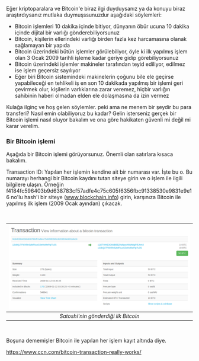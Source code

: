 

Eğer kriptoparalara ve Bitcoin'e biraz ilgi duyduysanız ya da konuyu biraz araştırdıysanız mutlaka duymuşssunuzdur aşağıdaki söylemleri:

- Bitcoin işlemleri 10 dakika içinde bitiyor, dünyanın öbür ucuna 10 dakika içinde dijital bir varlığı gönderebiliyorsunuz
- Bitcoin, kişilerin ellerindeki varlığı birden fazla kez harcamasına olanak sağlamayan bir yapıda
- Bitcoin üzerindeki bütün işlemler görülebiliyor, öyle ki ilk yapılmış işlem olan 3 Ocak 2009 tarihli işleme kadar geriye gidip görebiliyorsunuz
- Bitcoin üzerindeki işlemler makineler tarafından teyid ediliyor, edilmez ise işlem geçersiz sayılıyor
- Eğer biri Bitcoin sistemindeki makinelerin çoğunu bile ele geçirse yapabileceği en tehlikeli iş en son 10 dakikada yapılmış bir işlemi geri çevirmek olur, kişilerin varlıklarına zarar veremez, hiçbir varlığın sahibinin haberi olmadan elden ele dolaşmasına da izin vermez

Kulağa ilginç ve hoş gelen söylemler. peki ama ne menem bir şeydir bu para transferi? Nasıl emin olabiliyoruz bu kadar? Gelin isterseniz gerçek bir Bitcoin işlemi nasıl oluyor bakalım ve ona göre hakikaten güvenli mi değil mi karar verelim. 

### Bir Bitcoin işlemi

Aşağıda bir Bitcoin işlemi görüyorsunuz. Önemli olan satırlara kısaca bakalım. 


Transaction ID: Yapılan her işlemin kendine ait bir numarası var. İşte bu o. Bu numarayı herhangi bir Bitcoin kaydını tutan siteye girin ve o işlem ile ilgili bilgilere ulaşın. Örneğin f4184fc596403b9d638783cf57adfe4c75c605f6356fbc91338530e9831e9e16 no'lu hash'i bir siteye (www.blockchain.info) girin, karşınıza Bitcoin ile yapılmış ilk işlem (2009 Ocak ayından) çıkacak. 


&nbsp;

| ![Bitcoin-first-transaction.png](/assets/Bitcoin-first-transaction.png) | 
|:--:| 
| *Satoshi'nin gönderdiği ilk Bitcoin* |

&nbsp;

Boşuna dememişler Bitcoin ile yapılan her işlem kayıt altında diye. 











https://www.ccn.com/bitcoin-transaction-really-works/
